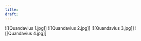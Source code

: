 ```yaml
---
title: 
draft:
---
```

![[Quandavius 1.jpg]]
![[Quandavius 2.jpg]]
![[Quandavius 3.jpg]]
![[Quandavius 4.jpg]]